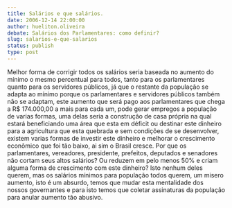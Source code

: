 ```yaml
---
title: Salários e que salários.
date: 2006-12-14 22:00:00
author: hueliton.oliveira
debate: Salários dos Parlamentares: como definir?
slug: salarios-e-que-salarios
status: publish 
type: post
---
```


Melhor forma de corrigir todos os salários seria baseada no aumento do mínimo o mesmo percentual para todos, tanto para os parlamentares quanto para os servidores públicos, já que o restante da população se adapta ao mínimo porque os parlamentares e servidores públicos também não se adaptam, este aumento que será pago aos parlamentares que chega a R$ 174.000,00 a mais para cada um, pode gerar empregos a população de varias formas, uma delas seria a construção de casa própria na qual estará beneficiando uma área que esta em déficit ou destinar este dinheiro para a agricultura que esta quebrada e sem condições de se desenvolver, existem varias formas de investir este dinheiro e melhorar o crescimento econômico que foi tão baixo, ai sim o Brasil cresce. Por que os parlamentares, vereadores, presidente, prefeitos, deputados e senadores não cortam seus altos salários? Ou reduzem em pelo menos 50% e criam alguma forma de crescimento com este dinheiro? Isto nenhum deles querem, mas os salários mínimos para população todos querem, um misero aumento, isto é um absurdo, temos que mudar esta mentalidade dos nossos governantes e para isto temos que coletar assinaturas da população para anular aumento tão abusivo.
